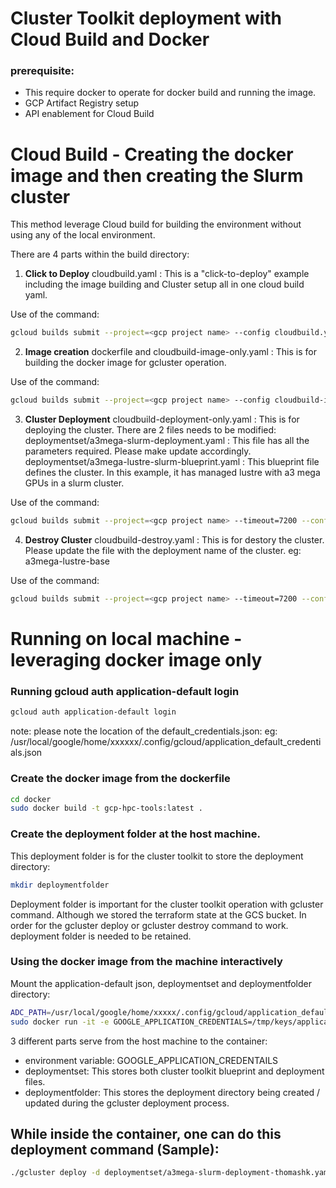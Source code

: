 # Cluster Toolkit deployment with Cloud Build and Docker 

### prerequisite:
- This require docker to operate for docker build and running the image.
- GCP Artifact Registry setup 
- API enablement for Cloud Build


# Cloud Build - Creating the docker image and then creating the Slurm cluster 
This method leverage Cloud build for building the environment without using any of the local environment.


There are 4 parts within the build directory:

1. **Click to Deploy** cloudbuild.yaml : This is a "click-to-deploy" example including the image building and Cluster setup all in one cloud build yaml.


Use of the command:
```bash
gcloud builds submit --project=<gcp project name> --config cloudbuild.yaml --substitutions=_GHPC_VERSION=1.64.0
```

2. **Image creation**  dockerfile and cloudbuild-image-only.yaml : This is for building the docker image for gcluster operation. 

Use of the command: 
```bash
gcloud builds submit --project=<gcp project name> --config cloudbuild-image-only.yaml --substitutions=_GHPC_VERSION=1.64.0
```

3. **Cluster Deployment** cloudbuild-deployment-only.yaml : This is for deploying the cluster. 
There are 2 files needs to be modified:
deploymentset/a3mega-slurm-deployment.yaml : This file has all the parameters required. Please make update accordingly.
deploymentset/a3mega-lustre-slurm-blueprint.yaml : This blueprint file defines the cluster. In this example, it has managed lustre with a3 mega GPUs in a slurm cluster. 

Use of the command: 
```bash
gcloud builds submit --project=<gcp project name> --timeout=7200 --config cloudbuild-deployment-only.yaml
```

4. **Destroy Cluster** cloudbuild-destroy.yaml : This is for destory the cluster.
Please update the file with the deployment name of the cluster. eg: a3mega-lustre-base

Use of the command:
```bash
gcloud builds submit --project=<gcp project name> --timeout=7200 --config cloudbuild-destroy.yaml
```

# Running on local machine - leveraging docker image only

### Running gcloud auth application-default login 
```bash
gcloud auth application-default login
```
note: please note the location of the default_credentials.json: eg: /usr/local/google/home/xxxxxx/.config/gcloud/application_default_credentials.json

### Create the docker image from the dockerfile
```bash
cd docker
sudo docker build -t gcp-hpc-tools:latest .
```

### Create the deployment folder at the host machine. 
This deployment folder is for the cluster toolkit to store the deployment directory:
```bash
mkdir deploymentfolder
```
Deployment folder is important for the cluster toolkit operation with gcluster command. Although we stored the terraform state at the GCS bucket. In order for the gcluster deploy or gcluster destroy command to work. deployment folder is needed to be retained.

### Using the docker image from the machine interactively 
Mount the application-default json, deploymentset and deploymentfolder directory:
```bash
ADC_PATH=/usr/local/google/home/xxxxx/.config/gcloud/application_default_credentials.json 
sudo docker run -it -e GOOGLE_APPLICATION_CREDENTIALS=/tmp/keys/application_default_credentials.json -v ${ADC_PATH}:/tmp/keys/application_default_credentials.json:ro -v /usr/local/google/home/thomashk/Documents/deploymentfolder:/cluster-toolkit/deploymentfolder -v /usr/local/google/home/thomashk/Documents/gcp-cluster-toolkit-deployment-test/build/deploymentset/:/cluster-toolkit/deploymentset gcp-hpc-tools /bin/sh
```
3 different parts serve from the host machine to the container:
* environment variable: GOOGLE_APPLICATION_CREDENTAILS
* deploymentset: This stores both cluster toolkit blueprint and deployment files.
* deploymentfolder: This stores the deployment directory being created / updated during the gcluster deployment process. 

## While inside the container, one can do this deployment command (Sample):
```bash
./gcluster deploy -d deploymentset/a3mega-slurm-deployment-thomashk.yaml deploymentset/a3mega-lustre-slurm-blueprint.yaml -o deploymentfolder  --auto-approve
```